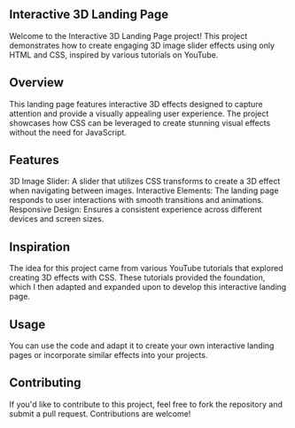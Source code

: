 ## Interactive 3D Landing Page

Welcome to the Interactive 3D Landing Page project! This project demonstrates how to create engaging 3D image slider effects using only HTML and CSS, inspired by various tutorials on YouTube.

## Overview

This landing page features interactive 3D effects designed to capture attention and provide a visually appealing user experience. The project showcases how CSS can be leveraged to create stunning visual effects without the need for JavaScript.

## Features

3D Image Slider: A slider that utilizes CSS transforms to create a 3D effect when navigating between images.
Interactive Elements: The landing page responds to user interactions with smooth transitions and animations.
Responsive Design: Ensures a consistent experience across different devices and screen sizes.

## Inspiration

The idea for this project came from various YouTube tutorials that explored creating 3D effects with CSS. These tutorials provided the foundation, which I then adapted and expanded upon to develop this interactive landing page.

## Usage

You can use the code and adapt it to create your own interactive landing pages or incorporate similar effects into your projects.

## Contributing

If you'd like to contribute to this project, feel free to fork the repository and submit a pull request. Contributions are welcome!
